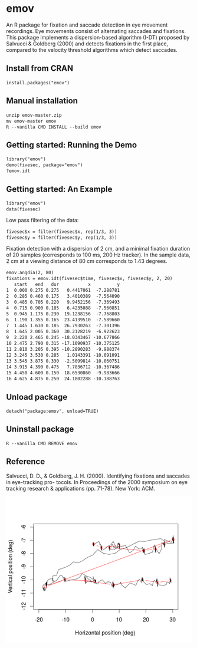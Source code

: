 # emov
An R package for fixation and saccade detection in eye movement recordings. Eye movements consist of alternating saccades and fixations. This package implements a dispersion-based algorithm (I-DT) proposed by Salvucci & Goldberg (2000) and detects fixations in the first place, compared to the velocity threshold algorithms which detect saccades.

## Install from CRAN
    install.packages("emov")

## Manual installation
    unzip emov-master.zip
    mv emov-master emov
    R --vanilla CMD INSTALL --build emov

## Getting started: Running the Demo
    library("emov")
    demo(fivesec, package="emov")
    ?emov.idt

## Getting started: An Example
    library("emov")
    data(fivesec)

Low pass filtering of the data:

    fivesec$x = filter(fivesec$x, rep(1/3, 3))
    fivesec$y = filter(fivesec$y, rep(1/3, 3))

Fixation detection with a dispersion of 2 cm, and a minimal fixation duration of 20 samples (corresponds to 100 ms, 200 Hz tracker). In the sample data, 2 cm at a viewing distance of 80 cm corresponds to 1.43 degrees.

    emov.angdia(2, 80)
    fixations = emov.idt(fivesec$time, fivesec$x, fivesec$y, 2, 20)
       start   end   dur           x          y
    1  0.000 0.275 0.275   0.4417061  -7.288781
    2  0.285 0.460 0.175   3.4010389  -7.564090
    3  0.485 0.705 0.220   9.9452156  -7.369493
    4  0.715 0.900 0.185   6.4235088  -7.560851
    5  0.945 1.175 0.230  19.1238156  -7.768803
    6  1.190 1.355 0.165  23.4139510  -7.589660
    7  1.445 1.630 0.185  26.7930263  -7.301396
    8  1.645 2.005 0.360  30.2128219  -6.922623
    9  2.220 2.465 0.245 -18.0343467 -10.677866
    10 2.475 2.790 0.315 -17.1090937 -10.375125
    11 2.810 3.205 0.395 -10.2890283  -9.988374
    12 3.245 3.530 0.285   1.0143391 -10.091091
    13 3.545 3.875 0.330  -2.5099814 -10.060751
    14 3.915 4.390 0.475   7.7836712 -10.367486
    15 4.450 4.600 0.150  18.6530860  -9.983666
    16 4.625 4.875 0.250  24.1802288 -10.188763

## Unload package
    detach("package:emov", unload=TRUE)

## Uninstall package
    R --vanilla CMD REMOVE emov

## Reference
Salvucci, D. D., & Goldberg, J. H. (2000). Identifying fixations and saccades in eye-tracking pro-
tocols. In Proceedings of the 2000 symposium on eye tracking research & applications (pp. 71-78).
New York: ACM.

![alt tag](/inst/images/plot.png)
